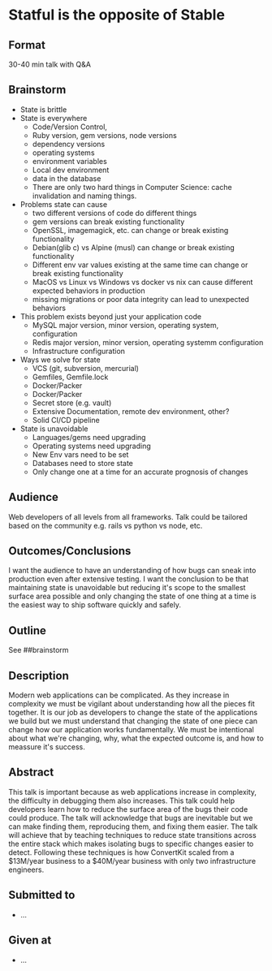 # Statful is the opposite of Stable

## Format
30-40 min talk with Q&A

## Brainstorm
- State is brittle
- State is everywhere
    - Code/Version Control, 
    - Ruby version, gem versions, node versions
    - dependency versions
    - operating systems
    - environment variables
    - Local dev environment
    - data in the database
    - There are only two hard things in Computer Science: cache invalidation and naming things.
- Problems state can cause
    - two different versions of code do different things
    - gem versions can break existing functionality
    - OpenSSL, imagemagick, etc. can change or break existing functionality
    - Debian(glib c) vs Alpine (musl) can change or break existing functionality
    - Different env var values existing at the same time can change or break existing functionality
    - MacOS vs Linux vs Windows vs docker vs nix can cause different expected behaviors in production
    - missing migrations or poor data integrity can lead to unexpected behaviors
- This problem exists beyond just your application code
    - MySQL major version, minor version, operating system, configuration
    - Redis major version, minor version, operating systemm configuration
    - Infrastructure configuration
- Ways we solve for state
    - VCS (git, subversion, mercurial)
    - Gemfiles, Gemfile.lock
    - Docker/Packer
    - Docker/Packer
    - Secret store (e.g. vault)
    - Extensive Documentation, remote dev environment, other?
    - Solid CI/CD pipeline
- State is unavoidable
    - Languages/gems need upgrading
    - Operating systems need upgrading
    - New Env vars need to be set
    - Databases need to store state
    - Only change one at a time for an accurate prognosis of changes

## Audience
Web developers of all levels from all frameworks.  Talk could be tailored based on the community e.g. rails vs python vs node, etc.


## Outcomes/Conclusions
I want the audience to have an understanding of how bugs can sneak into production even after extensive testing.  I want the conclusion to be that maintaining state is unavoidable but reducing it's scope to the smallest surface area possible and only changing the state of one thing at a time is the easiest way to ship software quickly and safely.


## Outline
See ##brainstorm

## Description
Modern web applications can be complicated. As they increase in complexity we must be vigilant about understanding how all the pieces fit together.  It is our job as developers to change the state of the applications we build but we must understand that changing the state of one piece can change how our application works fundamentally.  We must be intentional about what we're changing, why, what the expected outcome is, and how to meassure it's success.

## Abstract
This talk is important because as web applications increase in complexity, the difficulty in debugging them also increases.  This talk could help developers learn how to reduce the surface area of the bugs their code could produce.  The talk will acknowledge that bugs are inevitable but we can make finding them, reproducing them, and fixing them easier.  The talk will achieve that by teaching techniques to reduce state transitions across the entire stack which makes isolating bugs to specific changes easier to detect.  Following these techniques is how ConvertKit scaled from a $13M/year business to a $40M/year business with only two infrastructure engineers.

## Submitted to
- ...


## Given at
- ...